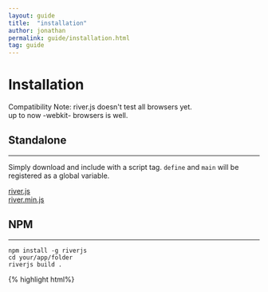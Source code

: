 ```yaml
---
layout: guide
title:  "installation"
author: jonathan
permalink: guide/installation.html
tag: guide
---
```


# Installation

Compatibility Note: river.js doesn't test all browsers yet.  
up to now -webkit- browsers is well.


## Standalone

---------


Simply download and include with a script tag. `define` and `main` will be registered as a global variable.  

[river.js](http://besideriver.com/RiverJS/1.0.8/river.js)  
[river.min.js](http://besideriver.com/RiverJS/1.0.8/river.min.js)


## NPM

---------


```
npm install -g riverjs
cd your/app/folder
riverjs build .
```

{% highlight html%}
<script src="your/app/folder/build/river.js">
{% endhighlight %}


## Bower

------------


{% highlight html html%}
bower install riverjs
{% endhighlight %}

{% highlight html html%}
<script src="bower_components/riverjs/dist/river.js">
{% endhighlight %}
